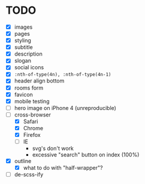 # TODO

- [x] images
- [x] pages
- [x] styling
- [x] subtitle
- [x] description
- [x] slogan
- [x] social icons
- [x] `:nth-of-type(4n), :nth-of-type(4n-1)`
- [x] header align bottom
- [x] rooms form
- [x] favicon
- [x] mobile testing
- [ ] hero image on iPhone 4 (unreproducible)
- [ ] cross-browser
	- [x] Safari
	- [x] Chrome
	- [x] Firefox
	- [ ] IE
		* svg's don't work
		* excessive "search" button on index (100%)
- [x] outline
	- [x] what to do with "half-wrapper"?
- [ ] de-scss-ify

